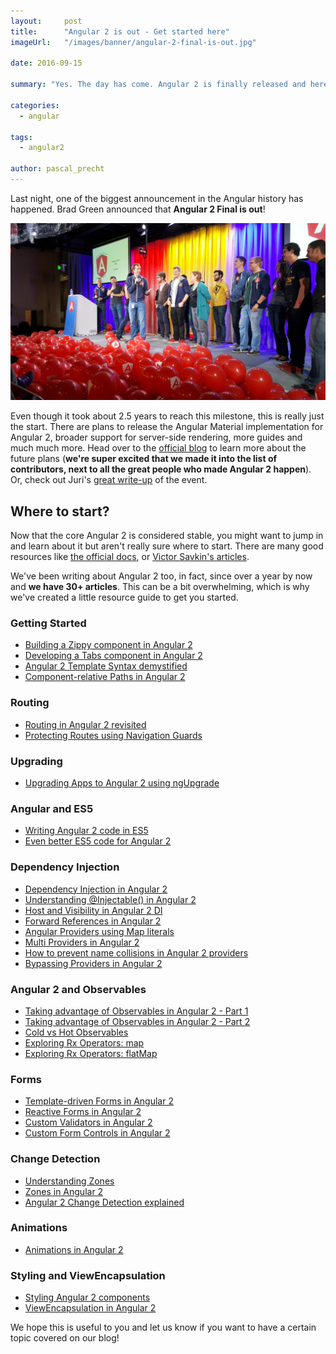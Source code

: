 ```yaml
---
layout:     post
title:      "Angular 2 is out - Get started here"
imageUrl:   "/images/banner/angular-2-final-is-out.jpg"

date: 2016-09-15

summary: "Yes. The day has come. Angular 2 is finally released and here's how to get started."

categories:
  - angular

tags:
  - angular2

author: pascal_precht
---
```


Last night, one of the biggest announcement in the Angular history has happened. Brad Green announced that **Angular 2 Final is out**!

<img src="/images/a2-final-announcement.jpg" alt="Brad Green announcing Angular 2 final">

Even though it took about 2.5 years to reach this milestone, this is really just the start. There are plans to release the Angular Material implementation for Angular 2, broader support for server-side rendering, more guides and much much more. Head over to the [official blog](https://angularjs.blogspot.de/2016/09/angular2-final.html) to learn more about the future plans (**we're super excited that we made it into the list of contributors, next to all the great people who made Angular 2 happen**). Or, check out Juri's [great write-up](http://juristr.com/blog/2016/09/ng2-released/) of the event.

## Where to start?

Now that the core Angular 2 is considered stable, you might want to jump in and learn about it but aren't really sure where to start. There are many good resources like [the official docs](https://angular.io/docs/ts/latest/), or [Victor Savkin's articles](https://vsavkin.com/).

We've been writing about Angular 2 too, in fact, since over a year by now and **we have 30+ articles**. This can be a bit overwhelming, which is why we've created a little resource guide to get you started.

### Getting Started

- [Building a Zippy component in Angular 2](/angular/2015/03/27/building-a-zippy-component-in-angular-2.html)
- [Developing a Tabs component in Angular 2](/angular/2015/04/09/developing-a-tabs-component-in-angular-2.html)
- [Angular 2 Template Syntax demystified](/angular/2015/08/11/angular-2-template-syntax-demystified-part-1.html)
- [Component-relative Paths in Angular 2](/angular/2016/06/08/component-relative-paths-in-angular-2.html)

### Routing

- [Routing in Angular 2 revisited](/angular/2016/06/14/routing-in-angular-2-revisited.html)
- [Protecting Routes using Navigation Guards](/angular/2016/07/18/guards-in-angular-2.html)

### Upgrading

- [Upgrading Apps to Angular 2 using ngUpgrade](/angular/2015/10/24/upgrading-apps-to-angular-2-using-ngupgrade.html)

### Angular and ES5

- [Writing Angular 2 code in ES5](/angular/2015/05/09/writing-angular-2-code-in-es5.html)
- [Even better ES5 code for Angular 2](/angular/2015/07/06/even-better-es5-code-for-angular-2.html)

### Dependency Injection

- [Dependency Injection in Angular 2](/angular/2015/05/18/dependency-injection-in-angular-2.html)
- [Understanding @Injectable() in Angular 2](/angular/2015/09/17/resolve-service-dependencies-in-angular-2.html)
- [Host and Visibility in Angular 2 DI](/angular/2015/08/20/host-and-visibility-in-angular-2-dependency-injection.html)
- [Forward References in Angular 2](/angular/2015/09/03/forward-references-in-angular-2.html)
- [Angular Providers using Map literals](/angular/2016/05/13/angular-2-providers-using-map-literals.html)
- [Multi Providers in Angular 2](/angular2/2015/11/23/multi-providers-in-angular-2.html)
- [How to prevent name collisions in Angular 2 providers](/angular/2016/05/23/opaque-tokens-in-angular-2.html)
- [Bypassing Providers in Angular 2](/angular/2016/09/14/bypassing-providers-in-angular-2.html)

### Angular 2 and Observables

- [Taking advantage of Observables in Angular 2 - Part 1](/angular/2016/01/06/taking-advantage-of-observables-in-angular2.html)
- [Taking advantage of Observables in Angular 2 - Part 2](/angular/2016/01/07/taking-advantage-of-observables-in-angular2-pt2.html)
- [Cold vs Hot Observables](/angular/2016/06/16/cold-vs-hot-observables.html)
- [Exploring Rx Operators: map](/angular/2016/05/16/exploring-rx-operators-map.html)
- [Exploring Rx Operators: flatMap](/rx/2016/08/01/exploring-rx-operators-flatmap.html)

### Forms

- [Template-driven Forms in Angular 2](/angular/2016/03/21/template-driven-forms-in-angular-2.html)
- [Reactive Forms in Angular 2](/angular/2016/06/22/model-driven-forms-in-angular-2.html)
- [Custom Validators in Angular 2](/angular/2016/03/14/custom-validators-in-angular-2.html)
- [Custom Form Controls in Angular 2](/angular/2016/07/27/custom-form-controls-in-angular-2.html)

### Change Detection

- [Understanding Zones](/angular/2016/01/22/understanding-zones.html)
- [Zones in Angular 2](/angular/2016/02/01/zones-in-angular-2.html)
- [Angular 2 Change Detection explained](/angular/2016/02/22/angular-2-change-detection-explained.html)

### Animations

- [Animations in Angular 2](/angular/2016/09/16/angular-2-animation-important-concepts.html)

### Styling and ViewEncapsulation

- [Styling Angular 2 components](/angular/2015/06/25/styling-angular-2-components.html)
- [ViewEncapsulation in Angular 2](/angular/2015/06/29/shadow-dom-strategies-in-angular2.html)

We hope this is useful to you and let us know if you want to have a certain topic covered on our blog!
